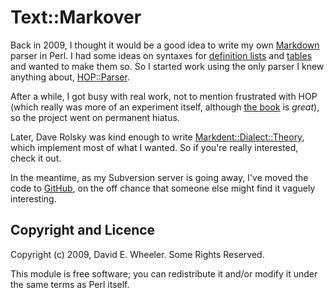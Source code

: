 Text::Markover
==============

Back in 2009, I thought it would be a good idea to write my own
[Markdown](http://daringfireball.net/projects/markdown/) parser in Perl. I had
some ideas on syntaxes for [definition
lists](http://www.justatheory.com/computers/markup/modest-markdown-proposal.html)
and
[tables](http://www.justatheory.com/computers/markup/markdown-table-rfc.html)
and wanted to make them so. So I started work using the only parser I knew anything
about, [HOP::Parser](http://search.cpan.org/perldoc?HOP::Parser).

After a while, I got busy with real work, not to mention frustrated with HOP
(which really was more of an experiment itself, although [the
book](http://hop.perl.plover.com/) is *great*), so the project went on
permanent hiatus.

Later, Dave Rolsky was kind enough to write
[Markdent::Dialect::Theory](http://search.cpan.org/perldoc?Markdent::Dialect::Theory),
which implement most of what I wanted. So if you're really interested, check
it out.

In the meantime, as my Subversion server is going away, I've moved the code to
[GitHub](https://github.com/theory/text-markover), on the off chance that
someone else might find it vaguely interesting.

Copyright and Licence
---------------------

Copyright (c) 2009, David E. Wheeler. Some Rights Reserved.

This module is free software; you can redistribute it and/or modify it under
the same terms as Perl itself.
